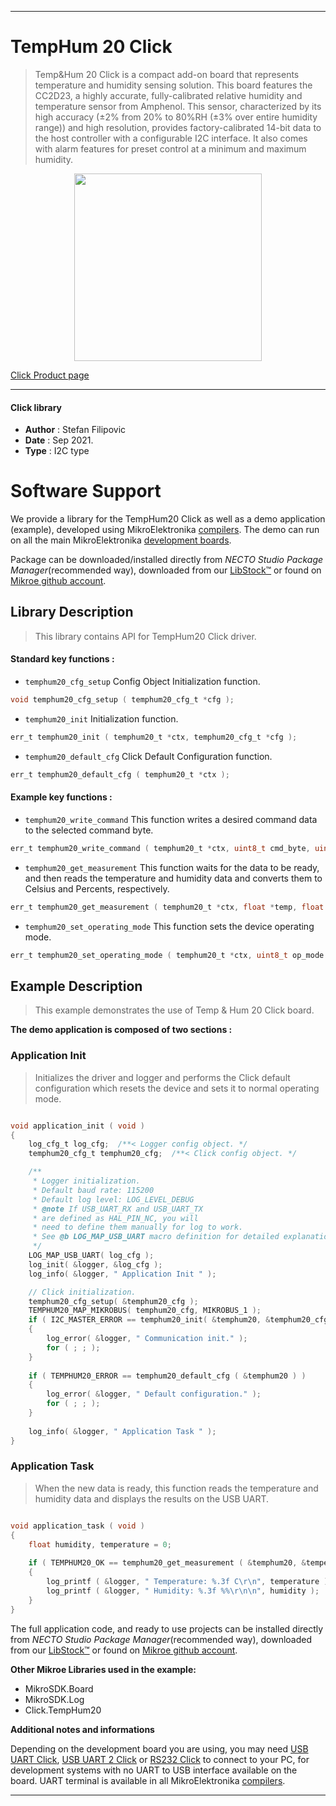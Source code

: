 
---
# TempHum 20 Click

> Temp&Hum 20 Click is a compact add-on board that represents temperature and humidity sensing solution. This board features the CC2D23, a highly accurate, fully-calibrated relative humidity and temperature sensor from Amphenol. This sensor, characterized by its high accuracy (±2% from 20% to 80%RH (±3% over entire humidity range)) and high resolution, provides factory-calibrated 14-bit data to the host controller with a configurable I2C interface. It also comes with alarm features for preset control at a minimum and maximum humidity.

<p align="center">
  <img src="https://download.mikroe.com/images/click_for_ide/temphum20_click.png" height=300px>
</p>

[Click Product page](https://www.mikroe.com/temphum-20-click)

---


#### Click library

- **Author**        : Stefan Filipovic
- **Date**          : Sep 2021.
- **Type**          : I2C type


# Software Support

We provide a library for the TempHum20 Click
as well as a demo application (example), developed using MikroElektronika
[compilers](https://www.mikroe.com/necto-studio).
The demo can run on all the main MikroElektronika [development boards](https://www.mikroe.com/development-boards).

Package can be downloaded/installed directly from *NECTO Studio Package Manager*(recommended way), downloaded from our [LibStock&trade;](https://libstock.mikroe.com) or found on [Mikroe github account](https://github.com/MikroElektronika/mikrosdk_click_v2/tree/master/clicks).

## Library Description

> This library contains API for TempHum20 Click driver.

#### Standard key functions :

- `temphum20_cfg_setup` Config Object Initialization function.
```c
void temphum20_cfg_setup ( temphum20_cfg_t *cfg );
```

- `temphum20_init` Initialization function.
```c
err_t temphum20_init ( temphum20_t *ctx, temphum20_cfg_t *cfg );
```

- `temphum20_default_cfg` Click Default Configuration function.
```c
err_t temphum20_default_cfg ( temphum20_t *ctx );
```

#### Example key functions :

- `temphum20_write_command` This function writes a desired command data to the selected command byte.
```c
err_t temphum20_write_command ( temphum20_t *ctx, uint8_t cmd_byte, uint16_t cmd_data );
```

- `temphum20_get_measurement` This function waits for the data to be ready, and then reads the temperature and humidity data and converts them to Celsius and Percents, respectively.
```c
err_t temphum20_get_measurement ( temphum20_t *ctx, float *temp, float *hum );
```

- `temphum20_set_operating_mode` This function sets the device operating mode.
```c
err_t temphum20_set_operating_mode ( temphum20_t *ctx, uint8_t op_mode );
```

## Example Description

> This example demonstrates the use of Temp & Hum 20 Click board.

**The demo application is composed of two sections :**

### Application Init

> Initializes the driver and logger and performs the Click default configuration which resets the device and sets it to normal operating mode.

```c

void application_init ( void )
{
    log_cfg_t log_cfg;  /**< Logger config object. */
    temphum20_cfg_t temphum20_cfg;  /**< Click config object. */

    /** 
     * Logger initialization.
     * Default baud rate: 115200
     * Default log level: LOG_LEVEL_DEBUG
     * @note If USB_UART_RX and USB_UART_TX 
     * are defined as HAL_PIN_NC, you will 
     * need to define them manually for log to work. 
     * See @b LOG_MAP_USB_UART macro definition for detailed explanation.
     */
    LOG_MAP_USB_UART( log_cfg );
    log_init( &logger, &log_cfg );
    log_info( &logger, " Application Init " );

    // Click initialization.
    temphum20_cfg_setup( &temphum20_cfg );
    TEMPHUM20_MAP_MIKROBUS( temphum20_cfg, MIKROBUS_1 );
    if ( I2C_MASTER_ERROR == temphum20_init( &temphum20, &temphum20_cfg ) ) 
    {
        log_error( &logger, " Communication init." );
        for ( ; ; );
    }
    
    if ( TEMPHUM20_ERROR == temphum20_default_cfg ( &temphum20 ) )
    {
        log_error( &logger, " Default configuration." );
        for ( ; ; );
    }
    
    log_info( &logger, " Application Task " );
}

```

### Application Task

> When the new data is ready, this function reads the temperature and humidity data and displays the results on the USB UART.

```c

void application_task ( void )
{
    float humidity, temperature = 0;
    
    if ( TEMPHUM20_OK == temphum20_get_measurement ( &temphum20, &temperature, &humidity ) )
    {
        log_printf ( &logger, " Temperature: %.3f C\r\n", temperature );
        log_printf ( &logger, " Humidity: %.3f %%\r\n\n", humidity );
    }
}

```

The full application code, and ready to use projects can be installed directly from *NECTO Studio Package Manager*(recommended way), downloaded from our [LibStock&trade;](https://libstock.mikroe.com) or found on [Mikroe github account](https://github.com/MikroElektronika/mikrosdk_click_v2/tree/master/clicks).

**Other Mikroe Libraries used in the example:**

- MikroSDK.Board
- MikroSDK.Log
- Click.TempHum20

**Additional notes and informations**

Depending on the development board you are using, you may need
[USB UART Click](https://www.mikroe.com/usb-uart-click),
[USB UART 2 Click](https://www.mikroe.com/usb-uart-2-click) or
[RS232 Click](https://www.mikroe.com/rs232-click) to connect to your PC, for
development systems with no UART to USB interface available on the board. UART
terminal is available in all MikroElektronika
[compilers](https://shop.mikroe.com/compilers).

---
